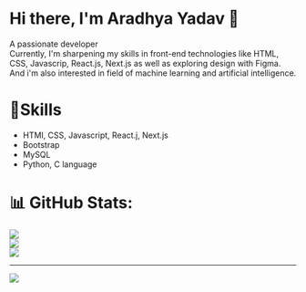 
# Hi there, I'm Aradhya Yadav 👋
A passionate developer
<br>Currently, I'm sharpening my skills in front-end technologies like HTML, CSS, Javascrip, React.js, Next.js as well as exploring design with Figma. And i'm also interested in field of machine learning and artificial intelligence.<br>


# 🌱Skills
- HTMl, CSS, Javascript, React.j, Next.js
- Bootstrap
- MySQL
- Python, C language

# 📊 GitHub Stats:
![](https://github-readme-stats.vercel.app/api?username=Aradhya-005&theme=ayu-mirage&hide_border=false&include_all_commits=false&count_private=false)<br/>
![](https://github-readme-streak-stats.herokuapp.com/?user=Aradhya-005&theme=ayu-mirage&hide_border=false)<br/>
![](https://github-readme-stats.vercel.app/api/top-langs/?username=Aradhya-005&theme=ayu-mirage&hide_border=false&include_all_commits=false&count_private=false&layout=compact)

---
[![](https://visitcount.itsvg.in/api?id=Aradhya-005&icon=0&color=0)](https://visitcount.itsvg.in)

